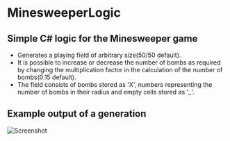 # MinesweeperLogic

## Simple C# logic for the Minesweeper game
- Generates a playing field of arbitrary size(50/50 default).
- It is possible to increase or decrease the number of bombs as required by changing the multiplication factor in the calculation of the number of bombs(0.15 default). 
- The field consists of bombs stored as 'X', numbers representing the number of bombs in their radius and empty cells stored as '_'.

## Example output of a generation 
![Screenshot](https://user-images.githubusercontent.com/76492047/195972947-89da862e-f729-4c5b-8b84-f08c85d9c3a8.png)
